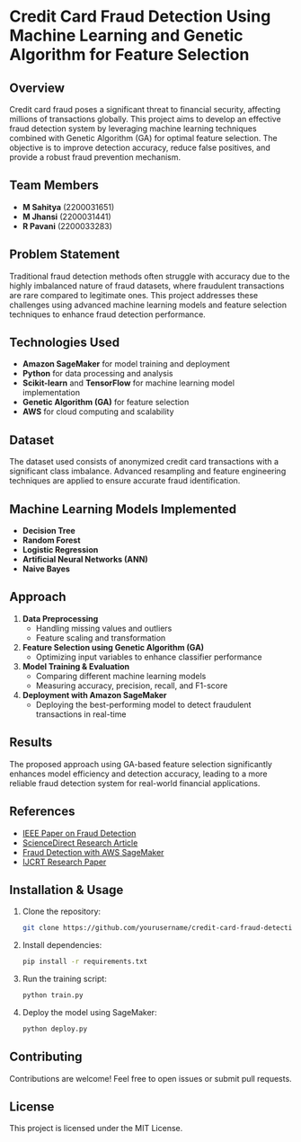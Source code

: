 # Credit Card Fraud Detection Using Machine Learning and Genetic Algorithm for Feature Selection

## Overview
Credit card fraud poses a significant threat to financial security, affecting millions of transactions globally. This project aims to develop an effective fraud detection system by leveraging machine learning techniques combined with Genetic Algorithm (GA) for optimal feature selection. The objective is to improve detection accuracy, reduce false positives, and provide a robust fraud prevention mechanism.

## Team Members
- **M Sahitya** (2200031651)
- **M Jhansi** (2200031441)
- **R Pavani** (2200033283)

## Problem Statement
Traditional fraud detection methods often struggle with accuracy due to the highly imbalanced nature of fraud datasets, where fraudulent transactions are rare compared to legitimate ones. This project addresses these challenges using advanced machine learning models and feature selection techniques to enhance fraud detection performance.

## Technologies Used
- **Amazon SageMaker** for model training and deployment
- **Python** for data processing and analysis
- **Scikit-learn** and **TensorFlow** for machine learning model implementation
- **Genetic Algorithm (GA)** for feature selection
- **AWS** for cloud computing and scalability

## Dataset
The dataset used consists of anonymized credit card transactions with a significant class imbalance. Advanced resampling and feature engineering techniques are applied to ensure accurate fraud identification.

## Machine Learning Models Implemented
- **Decision Tree**
- **Random Forest**
- **Logistic Regression**
- **Artificial Neural Networks (ANN)**
- **Naive Bayes**

## Approach
1. **Data Preprocessing**
   - Handling missing values and outliers
   - Feature scaling and transformation
2. **Feature Selection using Genetic Algorithm (GA)**
   - Optimizing input variables to enhance classifier performance
3. **Model Training & Evaluation**
   - Comparing different machine learning models
   - Measuring accuracy, precision, recall, and F1-score
4. **Deployment with Amazon SageMaker**
   - Deploying the best-performing model to detect fraudulent transactions in real-time

## Results
The proposed approach using GA-based feature selection significantly enhances model efficiency and detection accuracy, leading to a more reliable fraud detection system for real-world financial applications.

## References
- [IEEE Paper on Fraud Detection](https://ieeexplore.ieee.org/document/10493954)
- [ScienceDirect Research Article](https://www.sciencedirect.com/science/article/pii/S2666827024000793)
- [Fraud Detection with AWS SageMaker](https://aws.amazon.com/blogs/machine-learning/detect-fraudulent-transactions-using-machine-learning-with-amazon-sagemaker/)
- [IJCRT Research Paper](https://www.ijcrt.org/papers/IJCRT2408004.pdf)

## Installation & Usage
1. Clone the repository:
   ```bash
   git clone https://github.com/yourusername/credit-card-fraud-detection.git
   ```
2. Install dependencies:
   ```bash
   pip install -r requirements.txt
   ```
3. Run the training script:
   ```bash
   python train.py
   ```
4. Deploy the model using SageMaker:
   ```bash
   python deploy.py
   ```

## Contributing
Contributions are welcome! Feel free to open issues or submit pull requests.

## License
This project is licensed under the MIT License.

